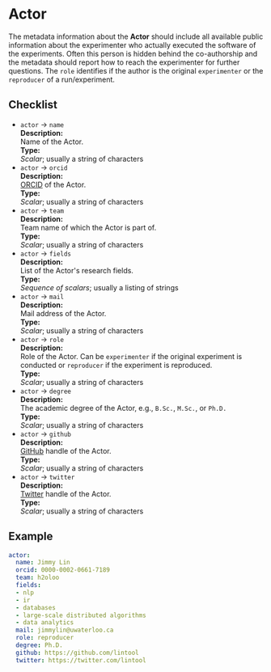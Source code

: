 # Actor

The metadata information about the **Actor** should include all available public information about the experimenter who actually executed the software of the experiments. Often this person is hidden behind the co-authorship and the metadata should report how to reach the experimenter for further questions. The `role` identifies if the author is the original `experimenter` or the `reproducer` of a run/experiment.

## Checklist

- `actor` &rarr; `name`  
**Description:**  
Name of the Actor.  
**Type:**  
*Scalar*; usually a string of characters
- `actor` &rarr; `orcid`  
**Description:**  
[ORCID](https://orcid.org/) of the Actor.  
**Type:**  
*Scalar*; usually a string of characters
- `actor` &rarr; `team`  
**Description:**  
Team name of which the Actor is part of.  
**Type:**  
*Scalar*; usually a string of characters
- `actor` &rarr; `fields`  
**Description:**  
List of the Actor's research fields.  
**Type:**  
*Sequence of scalars*; usually a listing of strings
- `actor` &rarr; `mail`  
**Description:**  
Mail address of the Actor.  
**Type:**  
*Scalar*; usually a string of characters
- `actor` &rarr; `role`  
**Description:**  
Role of the Actor. Can be `experimenter` if the original experiment is conducted or `reproducer` if the experiment is reproduced.  
**Type:**  
*Scalar*; usually a string of characters
- `actor` &rarr; `degree`  
**Description:**  
The academic degree of the Actor, e.g., `B.Sc.`, `M.Sc.`, or `Ph.D.`  
**Type:**  
*Scalar*; usually a string of characters
- `actor` &rarr; `github`  
**Description:**  
[GitHub](https://www.github.com/) handle of the Actor.  
**Type:**  
*Scalar*; usually a string of characters
- `actor` &rarr; `twitter`  
**Description:**  
[Twitter](https://www.twitter.com/) handle of the Actor.  
**Type:**  
*Scalar*; usually a string of characters

## Example

```YAML
actor:
  name: Jimmy Lin
  orcid: 0000-0002-0661-7189
  team: h2oloo
  fields:
  - nlp
  - ir
  - databases
  - large-scale distributed algorithms
  - data analytics
  mail: jimmylin@uwaterloo.ca
  role: reproducer
  degree: Ph.D.
  github: https://github.com/lintool
  twitter: https://twitter.com/lintool
```
